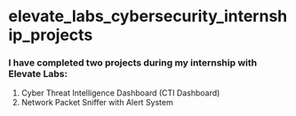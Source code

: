 # elevate_labs_cybersecurity_internship_projects

### I have completed two projects during my internship with Elevate Labs:
1. Cyber Threat Intelligence Dashboard (CTI Dashboard)
2. Network Packet Sniffer with Alert System
